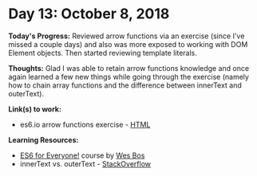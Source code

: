 # Day 13: October 8, 2018

**Today's Progress:** Reviewed arrow functions via an exercise (since I've missed a couple days) and also was more exposed to working with DOM Element objects. Then started reviewing template literals.

**Thoughts:** Glad I was able to retain arrow functions knowledge and once again learned a few new things while going through the exercise (namely how to chain array functions and the difference between innerText and outerText).

**Link(s) to work:**
* es6.io arrow functions exercise - [HTML](https://github.com/mccoyrjm/100-days-of-code/blob/master/log-work-files/day-013/arrow-functions-exercise.html)

**Learning Resources:**
* [ES6 for Everyone!](https://es6.io/) course by [Wes Bos](https://wesbos.com/)
* innerText vs. outerText - [StackOverflow](https://stackoverflow.com/questions/18481382/what-is-the-difference-between-innertext-and-outertext)
